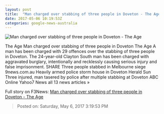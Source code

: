 ```yaml
---
layout: post
title:  "Man charged over stabbing of three people in Doveton - The Age"
date: 2017-05-06 10:19:53Z
categories: google-news-australia
---
```


![Man charged over stabbing of three people in Doveton - The Age](http://www.theage.com.au/content/dam/images/g/v/z/j/l/v/image.related.articleLeadwide.620x349.gvzhqf.png/1494065982793.jpg)

The Age Man charged over stabbing of three people in Doveton The Age A man has been charged with 29 offences over the stabbing of three people in Doveton. The 24-year-old Clayton South man has been charged with aggravated burglary, intentionally and recklessly causing serious injury and false imprisonment. SHARE Three people stabbed in Melbourne siege 9news.com.au Heavily armed police storm house in Doveton Herald Sun Three injured, man tasered by police after multiple stabbing at Doveton ABC Online Yahoo7 News all 13 news articles »


Full story on F3News: [Man charged over stabbing of three people in Doveton - The Age](http://www.f3nws.com/n/tsxRdC)

> Posted on: Saturday, May 6, 2017 3:19:53 PM
